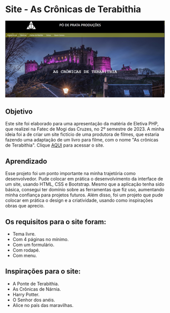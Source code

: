 # Site - As Crônicas de Terabithia

![image](./imagens/cronicas_terabithia.png)

## Objetivo
Este site foi elaborado para uma apresentação da matéria de Eletiva PHP, que realizei na Fatec de Mogi das Cruzes, no 2º semestre de 2023.
A minha ideia foi a de criar um site fictício de uma produtora de filmes, que estaria fazendo uma adaptação de um livro para filme, com o nome "As crônicas de Terabithia".
Clique [AQUI](https://ethanhueh.github.io/Site-As-Cronicas-De-Terabithia/) para acessar o site.

## Aprendizado
Esse projeto foi um ponto importante na minha trajetória como desenvolvedor. Pude colocar em prática o desenvolvimento da interface de um site, usando HTML, CSS e Bootstrap.
Mesmo que a aplicação tenha sido básica, consegui ter domínio sobre as ferramentas que fiz uso, aumentando minha confiança para projetos futuros.
Além disso, foi um projeto que pude colocar em prática o design e a criatividade, usando como inspirações obras que aprecio.

## Os requisitos para o site foram:
- Tema livre.
- Com 4 páginas no mínimo.
- Com um formulário.
- Com rodapé.
- Com menu.

## Inspirações para o site:
- A Ponte de Terabithia.
- As Crônicas de Nárnia.
- Harry Potter.
- O Senhor dos anéis.
- Alice no país das maravilhas.
